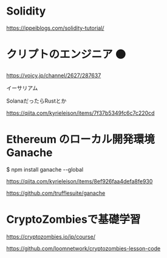 # Solidity
https://ippeiblogs.com/solidity-tutorial/

# クリプトのエンジニア 🟠
https://voicy.jp/channel/2627/287637

イーサリアム

SolanaだったらRustとか

https://qiita.com/kyrieleison/items/7f37b5349fc6c7c220cd

# Ethereum のローカル開発環境 Ganache 
$ npm install ganache --global

https://qiita.com/kyrieleison/items/8ef926faa4defa8fe930

https://github.com/trufflesuite/ganache


# CryptoZombiesで基礎学習
https://cryptozombies.io/jp/course/

https://github.com/loomnetwork/cryptozombies-lesson-code
